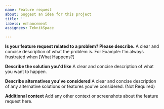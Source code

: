 ```yaml
---
name: Feature request
about: Suggest an idea for this project
title: ''
labels: enhancement
assignees: TeknikSpace

---
```


**Is your feature request related to a problem? Please describe.**
A clear and concise description of what the problem is. For Example: I'm always frustrated when [What Happens?]

**Describe the solution you'd like**
A clear and concise description of what you want to happen.

**Describe alternatives you've considered**
A clear and concise description of any alternative solutions or features you've considered. (Not Required)

**Additional context**
Add any other context or screenshots about the feature request here.
